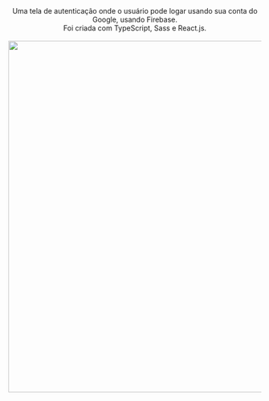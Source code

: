 <div align="center">
  Uma tela de autenticação onde o usuário pode logar usando sua conta do Google, usando Firebase. <br>
  Foi criada com TypeScript, Sass e React.js.
</div><br>                  

<div align="center">
<img src="https://user-images.githubusercontent.com/92797194/183312085-70e26be2-52d8-44a0-8e78-d88af8d64f44.png" width="700px" />
</div>
